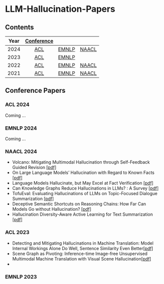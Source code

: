 # LLM-Hallucination-Papers

## Contents

|  Year  | [Conference](#conference-papers) |                      |                      |
| :---:  |    :----:        |        :---:         |        :---:         |
|  2024  | [ACL](#acl-2024) | [EMNLP](#emnlp-2024) | [NAACL](#naacl-2024) |
|  2023  | [ACL](#acl-2023) | [EMNLP](#emnlp-2023) |                      |
|  2022  | [ACL](#acl-2022) | [EMNLP](#emnlp-2022) | [NAACL](#naacl-2022) |
|  2021  | [ACL](#acl-2021) | [EMNLP](#emnlp-2021) | [NAACL](#naacl-2021) |

## Conference Papers

###  ACL 2024
Coming ...
### EMNLP 2024
Coming ...
### NAACL 2024
- Volcano: Mitigating Multimodal Hallucination through Self-Feedback Guided Revision [[pdf]](https://aclanthology.org/2024.naacl-long.23/)
- On Large Language Models’ Hallucination with Regard to Known Facts [[pdf]](https://aclanthology.org/2024.naacl-long.60/)
- Language Models Hallucinate, but May Excel at Fact Verification [[pdf]](https://aclanthology.org/2024.naacl-long.62/)
- Can Knowledge Graphs Reduce Hallucinations in  LLMs? : A Survey [[pdf]](https://aclanthology.org/2024.naacl-long.219/)
- TofuEval: Evaluating Hallucinations of  LLMs on Topic-Focused Dialogue Summarization [[pdf]](https://aclanthology.org/2024.naacl-long.251/)
- Deceptive Semantic Shortcuts on Reasoning Chains: How Far Can Models Go without Hallucination? [[pdf]](https://aclanthology.org/2024.naacl-long.424/)
- Hallucination Diversity-Aware Active Learning for Text Summarization [[pdf]](https://aclanthology.org/2024.naacl-long.479/)

### ACL 2023
- Detecting and Mitigating Hallucinations in Machine Translation: Model Internal Workings Alone Do Well, Sentence Similarity  Even Better[[pdf]](https://aclanthology.org/2023.acl-long.3/)
- Scene Graph as Pivoting: Inference-time Image-free Unsupervised Multimodal Machine Translation with Visual Scene Hallucination[[pdf]](https://aclanthology.org/2023.acl-long.329/)
- 
### EMNLP 2023

<!--stackedit_data:
eyJoaXN0b3J5IjpbMTYyMjQwNTcxOCw2MDg4OTkwMTcsLTQzNT
c3MjExNyw1NzEzMDg0OTcsMTg2Njc2MTA5MywtMTQ4Mjk4Mzkz
MywyODUzMjU4MzAsLTg5MzkwOTIxMiwzNDMxODIxMTYsLTEwND
A0NjM3MDgsLTEwNDA0NjM3MDgsNjUxNDA2NTksMTIwMzczMTEy
MiwyMDM2NDA4MTAsNzI5Njc0ODQwLC04ODcyMTUyNDAsMjA5ND
I4NzAxNiwtOTUzNTc2NTAyLC02NjY0MDM3MzMsOTI3Nzk3MTE4
XX0=
-->